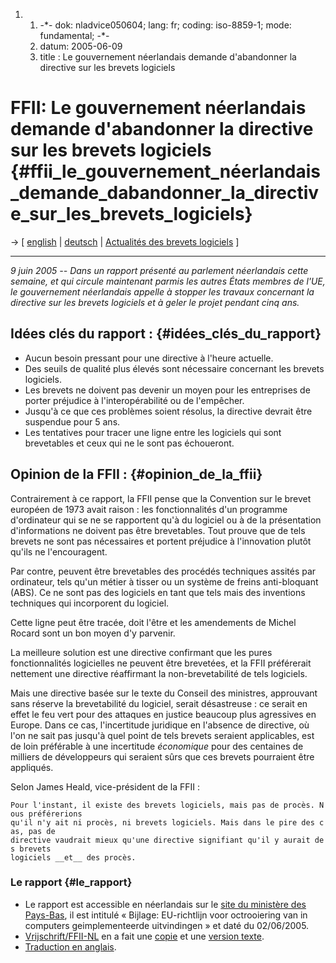1.  1.  -\*- dok: nladvice050604; lang: fr; coding: iso-8859-1; mode:
        fundamental; -\*-
    2.  datum: 2005-06-09
    3.  title : Le gouvernement néerlandais demande d\'abandonner la
        directive sur les brevets logiciels

# FFII: Le gouvernement néerlandais demande d\'abandonner la directive sur les brevets logiciels {#ffii_le_gouvernement_néerlandais_demande_dabandonner_la_directive_sur_les_brevets_logiciels}

-\> \[ [ english](NlAdvice050604En "wikilink") \| [
deutsch](NlAdvice050604De "wikilink") \| [ Actualités des brevets
logiciels](SwpatcninoFr "wikilink") \]

------------------------------------------------------------------------

*9 juin 2005 \-- Dans un rapport présenté au parlement néerlandais cette
semaine, et qui circule maintenant parmis les autres États membres de
l\'UE, le gouvernement néerlandais appelle à stopper les travaux
concernant la directive sur les brevets logiciels et à geler le projet
pendant cinq ans.*

## Idées clés du rapport : {#idées_clés_du_rapport}

-   Aucun besoin pressant pour une directive à l\'heure actuelle.
-   Des seuils de qualité plus élevés sont nécessaire concernant les
    brevets logiciels.
-   Les brevets ne doivent pas devenir un moyen pour les entreprises de
    porter préjudice à l\'interopérabilité ou de l\'empêcher.
-   Jusqu\'à ce que ces problèmes soient résolus, la directive devrait
    être suspendue pour 5 ans.
-   Les tentatives pour tracer une ligne entre les logiciels qui sont
    brevetables et ceux qui ne le sont pas échoueront.

## Opinion de la FFII : {#opinion_de_la_ffii}

Contrairement à ce rapport, la FFII pense que la Convention sur le
brevet européen de 1973 avait raison : les fonctionnalités d\'un
programme d\'ordinateur qui se ne se rapportent qu\'à du logiciel ou à
de la présentation d\'informations ne doivent pas être brevetables. Tout
prouve que de tels brevets ne sont pas nécessaires et portent préjudice
à l\'innovation plutôt qu\'ils ne l\'encouragent.

Par contre, peuvent être brevetables des procédés techniques assités par
ordinateur, tels qu\'un métier à tisser ou un système de freins
anti-bloquant (ABS). Ce ne sont pas des logiciels en tant que tels mais
des inventions techniques qui incorporent du logiciel.

Cette ligne peut être tracée, doit l\'être et les amendements de Michel
Rocard sont un bon moyen d\'y parvenir.

La meilleure solution est une directive confirmant que les pures
fonctionnalités logicielles ne peuvent être brevetées, et la FFII
préférerait nettement une directive réaffirmant la non-brevetabilité de
tels logiciels.

Mais une directive basée sur le texte du Conseil des ministres,
approuvant sans réserve la brevetabilité du logiciel, serait désastreuse
: ce serait en effet le feu vert pour des attaques en justice beaucoup
plus agressives en Europe. Dans ce cas, l\'incertitude juridique en
l\'absence de directive, où l\'on ne sait pas jusqu\'à quel point de
tels brevets seraient applicables, est de loin préférable à une
incertitude *économique* pour des centaines de milliers de développeurs
qui seraient sûrs que ces brevets pourraient être appliqués.

Selon James Heald, vice-président de la FFII :

`Pour l'instant, il existe des brevets logiciels, mais pas de procès. Nous préférerions`\
`qu'il n'y ait ni procès, ni brevets logiciels. Mais dans le pire des cas, pas de`\
`directive vaudrait mieux qu'une directive signifiant qu'il y aurait des brevets`\
`logiciels __et__ des procès.`

### Le rapport {#le_rapport}

-   Le rapport est accessible en néerlandais sur le [site du ministère
    des
    Pays-Bas](http://minez.nl/content.jsp?objectid=32836 "wikilink"), il
    est intitulé « Bijlage: EU-richtlijn voor octrooiering van in
    computers geimplementeerde uitvindingen » et daté du 02/06/2005.
-   [Vrijschrift/FFII-NL](http://ffii.nl "wikilink") en a fait une
    [copie](http://www.vrijschrift.nl/nl/softwarepatenten/publ_overheid/kamerbrief_02_06_05_bijlage.pdf "wikilink")
    et une [version
    texte](http://www.vrijschrift.nl/nl/softwarepatenten/publ_overheid/kamerbrief_02_06_05_bijlage "wikilink").
-   [ Traduction en anglais](NlAdvice050604En "wikilink").
